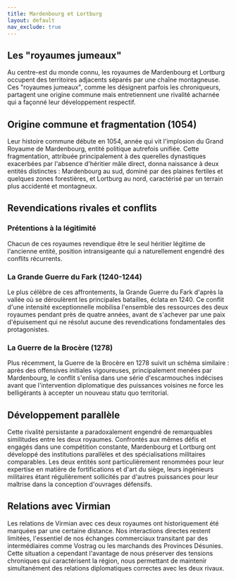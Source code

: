 ```yaml
---
title: Mardenbourg et Lortburg
layout: default
nav_exclude: true
---
```


## Les "royaumes jumeaux"

Au centre-est du monde connu, les royaumes de Mardenbourg et Lortburg occupent des territoires adjacents séparés par une chaîne montagneuse. Ces "royaumes jumeaux", comme les désignent parfois les chroniqueurs, partagent une origine commune mais entretiennent une rivalité acharnée qui a façonné leur développement respectif.

## Origine commune et fragmentation (1054)

Leur histoire commune débute en 1054, année qui vit l'implosion du Grand Royaume de Mardenbourg, entité politique autrefois unifiée. Cette fragmentation, attribuée principalement à des querelles dynastiques exacerbées par l'absence d'héritier mâle direct, donna naissance à deux entités distinctes : Mardenbourg au sud, dominé par des plaines fertiles et quelques zones forestières, et Lortburg au nord, caractérisé par un terrain plus accidenté et montagneux.

## Revendications rivales et conflits

### Prétentions à la légitimité

Chacun de ces royaumes revendique être le seul héritier légitime de l'ancienne entité, position intransigeante qui a naturellement engendré des conflits récurrents.

### La Grande Guerre du Fark (1240-1244)

Le plus célèbre de ces affrontements, la Grande Guerre du Fark d'après la vallée où se déroulèrent les principales batailles, éclata en 1240. Ce conflit d'une intensité exceptionnelle mobilisa l'ensemble des ressources des deux royaumes pendant près de quatre années, avant de s'achever par une paix d'épuisement qui ne résolut aucune des revendications fondamentales des protagonistes.

### La Guerre de la Brocère (1278)

Plus récemment, la Guerre de la Brocère en 1278 suivit un schéma similaire : après des offensives initiales vigoureuses, principalement menées par Mardenbourg, le conflit s'enlisa dans une série d'escarmouches indécises avant que l'intervention diplomatique des puissances voisines ne force les belligérants à accepter un nouveau statu quo territorial.

## Développement parallèle

Cette rivalité persistante a paradoxalement engendré de remarquables similitudes entre les deux royaumes. Confrontés aux mêmes défis et engagés dans une compétition constante, Mardenbourg et Lortburg ont développé des institutions parallèles et des spécialisations militaires comparables. Les deux entités sont particulièrement renommées pour leur expertise en matière de fortifications et d'art du siège, leurs ingénieurs militaires étant régulièrement sollicités par d'autres puissances pour leur maîtrise dans la conception d'ouvrages défensifs.

## Relations avec Virmian

Les relations de Virmian avec ces deux royaumes ont historiquement été marquées par une certaine distance. Nos interactions directes restent limitées, l'essentiel de nos échanges commerciaux transitant par des intermédiaires comme Vostrag ou les marchands des Provinces Désunies. Cette situation a cependant l'avantage de nous préserver des tensions chroniques qui caractérisent la région, nous permettant de maintenir simultanément des relations diplomatiques correctes avec les deux rivaux.